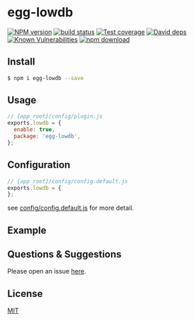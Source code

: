 # egg-lowdb

[![NPM version][npm-image]][npm-url]
[![build status][travis-image]][travis-url]
[![Test coverage][codecov-image]][codecov-url]
[![David deps][david-image]][david-url]
[![Known Vulnerabilities][snyk-image]][snyk-url]
[![npm download][download-image]][download-url]

[npm-image]: https://img.shields.io/npm/v/egg-lowdb.svg?style=flat-square
[npm-url]: https://npmjs.org/package/egg-lowdb
[travis-image]: https://img.shields.io/travis/eggjs/egg-lowdb.svg?style=flat-square
[travis-url]: https://travis-ci.org/eggjs/egg-lowdb
[codecov-image]: https://img.shields.io/codecov/c/github/eggjs/egg-lowdb.svg?style=flat-square
[codecov-url]: https://codecov.io/github/eggjs/egg-lowdb?branch=master
[david-image]: https://img.shields.io/david/eggjs/egg-lowdb.svg?style=flat-square
[david-url]: https://david-dm.org/eggjs/egg-lowdb
[snyk-image]: https://snyk.io/test/npm/egg-lowdb/badge.svg?style=flat-square
[snyk-url]: https://snyk.io/test/npm/egg-lowdb
[download-image]: https://img.shields.io/npm/dm/egg-lowdb.svg?style=flat-square
[download-url]: https://npmjs.org/package/egg-lowdb

<!--
Description here.
-->

## Install

```bash
$ npm i egg-lowdb --save
```

## Usage

```js
// {app_root}/config/plugin.js
exports.lowdb = {
  enable: true,
  package: 'egg-lowdb',
};
```

## Configuration

```js
// {app_root}/config/config.default.js
exports.lowdb = {
};
```

see [config/config.default.js](config/config.default.js) for more detail.

## Example

<!-- example here -->

## Questions & Suggestions

Please open an issue [here](https://github.com/eggjs/egg/issues).

## License

[MIT](LICENSE)
